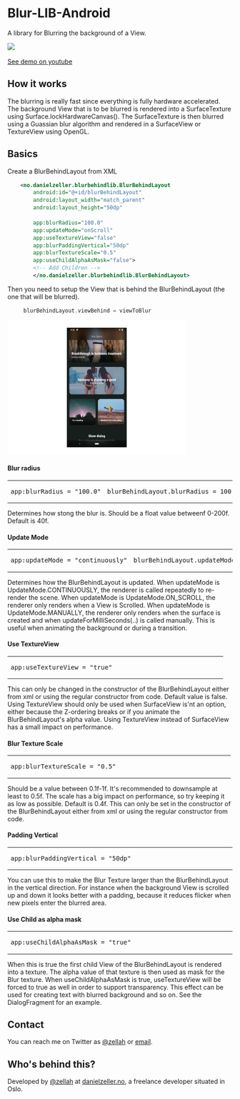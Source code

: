 # Blur-LIB-Android

A library for Blurring the background of a View.

[<img src="/Artwork/PhoneAndScreen.gif" width="400"/>](https://youtu.be/sYPqS0px61Q)

[See demo on youtube](https://youtu.be/sYPqS0px61Q)

## How it works
The blurring is really fast since everything is fully hardware accelerated. The background View that is to be blurred is rendered into a SurfaceTexture using Surface.lockHardwareCanvas().
The SurfaceTexture is then blurred using a Guassian blur algorithm and rendered in a SurfaceView or TextureView using OpenGL.

## Basics
Create a BlurBehindLayout from XML

```xml
    <no.danielzeller.blurbehindlib.BlurBehindLayout
        android:id="@+id/blurBehindLayout"
        android:layout_width="match_parent"
        android:layout_height="50dp"
       
        app:blurRadius="100.0" 
        app:updateMode="onScroll"
        app:useTextureView="false"
        app:blurPaddingVertical="50dp"
        app:blurTextureScale="0.5"
        app:useChildAlphaAsMask="false">
        <!-- Add Children -->
        </no.danielzeller.blurbehindlib.BlurBehindLayout>
```

Then you need to setup the View that is behind the BlurBehindLayout (the one that will be blurred).

```kotlin
     blurBehindLayout.viewBehind = viewToBlur
```

[<img src="/Artwork/Transition.gif" width="400"/>](https://youtu.be/sYPqS0px61Q)

#### Blur radius
<table>
  <tr>
    <td width="50%"><div class="highlight"><pre>app:blurRadius = "100.0"</pre></div></td>
    <td width="50%"><div class="highlight"><pre>blurBehindLayout.blurRadius = 100.f</pre></div></td>
  </tr>
</table>
Determines how stong the blur is. Should be a float value betweenf 0-200f. Default is 40f.

#### Update Mode
<table>
  <tr>
    <td width="50%"><div class="highlight"><pre>app:updateMode = "continuously"</pre></div></td>
    <td width="50%"><div class="highlight"><pre>blurBehindLayout.updateMode = UpdateMode.CONTINUOUSLY</pre></div></td>
  </tr>
</table>
Determines how the BlurBehindLayout is updated. When updateMode is UpdateMode.CONTINUOUSLY, the renderer is called repeatedly to re-render the scene. 
When updateMode is UpdateMode.ON_SCROLL, the renderer only renders when a View is Scrolled.
When updateMode is UpdateMode.MANUALLY, the renderer only renders when the surface is created and when updateForMilliSeconds(..) is called manually. This is useful when animating the background or during a transition. 

#### Use TextureView
<table>
  <tr>
    <td width="50%"><div class="highlight"><pre>app:useTextureView = "true"</pre></div></td> 
  </tr>
</table>
This can only be changed in the constructor of the BlurBehindLayout either from xml or using the regular constructor from code. Default value is false. Using TextureView should only be used when SurfaceView is'nt an option, either because the Z-ordering breaks or if you animate the BlurBehindLayout's alpha value. Using TextureView instead of SurfaceView has a small impact on performance.

#### Blur Texture Scale
<table>
  <tr>
    <td width="50%"><div class="highlight"><pre>app:blurTextureScale = "0.5"</pre></div></td> 
  </tr>
</table>
Should be a value between 0.1f-1f. It's recommended to downsample at least to 0.5f. The scale has a big impact on performance, so try keeping it as low as possible. Default is 0.4f. This can only be set in the constructor of the BlurBehindLayout either from xml or using the regular constructor from code. 

#### Padding Vertical 
<table>
  <tr>
    <td width="50%"><div class="highlight"><pre>app:blurPaddingVertical = "50dp"</pre></div></td> 
  </tr>
</table>
You can use this to make the Blur Texture larger than the BlurBehindLayout in the vertical direction. For instance when the background View is scrolled up and down it looks better with a padding, because it reduces flicker when new pixels enter the blurred area. 

#### Use Child as alpha mask
<table>
  <tr>
    <td width="50%"><div class="highlight"><pre>app:useChildAlphaAsMask = "true"</pre></div></td> 
  </tr>
</table>
When this is true the first child View of the BlurBehindLayout is rendered into a texture. The alpha value of that texture is then used as mask for the Blur texture. When useChildAlphaAsMask is true, useTextureView will be forced to true as well in order to support transparency. 
This effect can be used for creating text with blurred background and so on. See the DialogFragment for an example. 


## Contact

You can reach me on Twitter as [@zellah](https://twitter.com/zellah) or [email](mailto:hello@danielzeller.no).


## Who's behind this?

Developed by [@zellah](https://twitter.com/zellah) at [danielzeller.no](http://danielzeller.no/), a freelance developer situated in Oslo.

